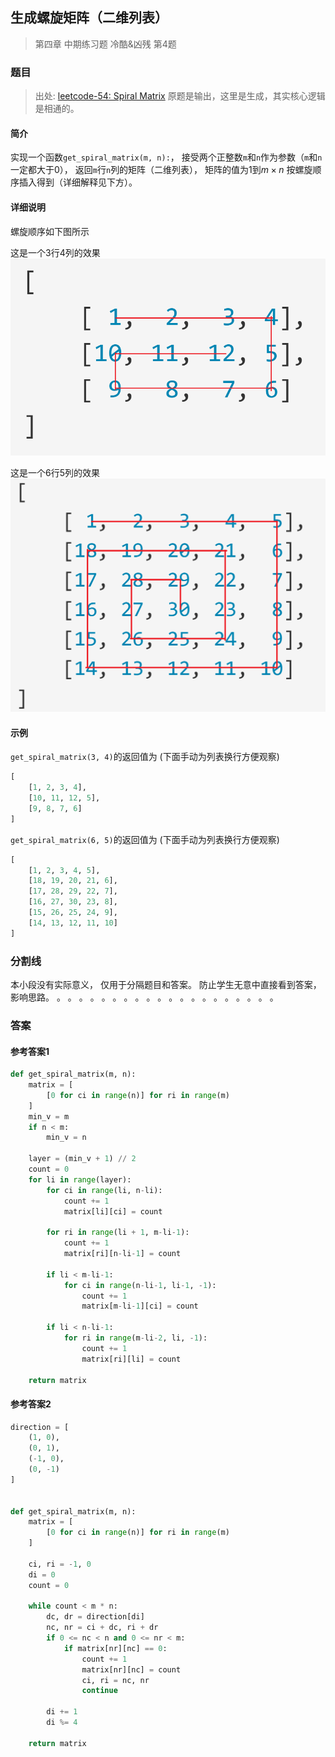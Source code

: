## 生成螺旋矩阵（二维列表）
> 第四章 中期练习题 冷酷&凶残 第4题

### 题目
> 出处: [leetcode-54: Spiral Matrix](https://leetcode.com/problems/spiral-matrix/)
> 原题是输出，这里是生成，其实核心逻辑是相通的。

#### 简介
实现一个函数`get_spiral_matrix(m, n):`，
接受两个正整数`m`和`n`作为参数（`m`和`n`一定都大于0），
返回`m`行`n`列的矩阵（二维列表），
矩阵的值为1到$m \times n$
按螺旋顺序插入得到（详细解释见下方）。
#### 详细说明
螺旋顺序如下图所示

这是一个3行4列的效果
![](../../imgs/4/4_1.png)

这是一个6行5列的效果
![](../../imgs/4/4_2.png)
#### 示例
`get_spiral_matrix(3, 4)`的返回值为
(下面手动为列表换行方便观察)
```python
[
    [1, 2, 3, 4],
    [10, 11, 12, 5],
    [9, 8, 7, 6]
]
```

`get_spiral_matrix(6, 5)`的返回值为
(下面手动为列表换行方便观察)
```python
[
    [1, 2, 3, 4, 5],
    [18, 19, 20, 21, 6],
    [17, 28, 29, 22, 7],
    [16, 27, 30, 23, 8],
    [15, 26, 25, 24, 9],
    [14, 13, 12, 11, 10]
]
```
### 分割线
本小段没有实际意义，
仅用于分隔题目和答案。
防止学生无意中直接看到答案，
影响思路。
。
。
。
。
。
。
。
。
。
。
。
。
。
。
。
。
。
。
。
。
### 答案
#### 参考答案1
```python
def get_spiral_matrix(m, n):
    matrix = [
        [0 for ci in range(n)] for ri in range(m)
    ]
    min_v = m
    if n < m:
        min_v = n

    layer = (min_v + 1) // 2
    count = 0
    for li in range(layer):
        for ci in range(li, n-li):
            count += 1
            matrix[li][ci] = count

        for ri in range(li + 1, m-li-1):
            count += 1
            matrix[ri][n-li-1] = count

        if li < m-li-1:
            for ci in range(n-li-1, li-1, -1):
                count += 1
                matrix[m-li-1][ci] = count

        if li < n-li-1:
            for ri in range(m-li-2, li, -1):
                count += 1
                matrix[ri][li] = count

    return matrix
```
#### 参考答案2
```python
direction = [
    (1, 0),
    (0, 1),
    (-1, 0),
    (0, -1)
]


def get_spiral_matrix(m, n):
    matrix = [
        [0 for ci in range(n)] for ri in range(m)
    ]

    ci, ri = -1, 0
    di = 0
    count = 0

    while count < m * n:
        dc, dr = direction[di]
        nc, nr = ci + dc, ri + dr
        if 0 <= nc < n and 0 <= nr < m:
            if matrix[nr][nc] == 0:
                count += 1
                matrix[nr][nc] = count
                ci, ri = nc, nr
                continue

        di += 1
        di %= 4

    return matrix
```
